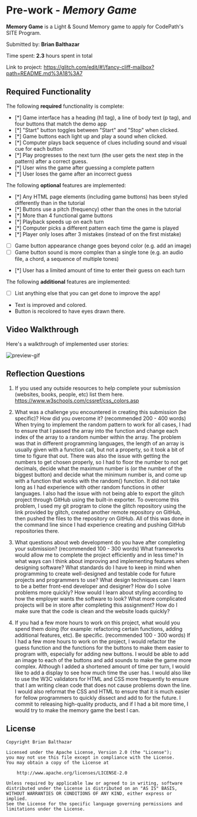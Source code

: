 # Pre-work - _Memory Game_

**Memory Game** is a Light & Sound Memory game to apply for CodePath's SITE Program.

Submitted by: **Brian Balthazar**

Time spent: **2.3** hours spent in total

Link to project: https://glitch.com/edit/#!/fancy-cliff-mailbox?path=README.md%3A18%3A7

## Required Functionality

The following **required** functionality is complete:

- [*] Game interface has a heading (h1 tag), a line of body text (p tag), and four buttons that match the demo app
- [*] "Start" button toggles between "Start" and "Stop" when clicked.
- [*] Game buttons each light up and play a sound when clicked.
- [*] Computer plays back sequence of clues including sound and visual cue for each button
- [*] Play progresses to the next turn (the user gets the next step in the pattern) after a correct guess.
- [*] User wins the game after guessing a complete pattern
- [*] User loses the game after an incorrect guess

The following **optional** features are implemented:

- [*] Any HTML page elements (including game buttons) has been styled differently than in the tutorial
- [*] Buttons use a pitch (frequency) other than the ones in the tutorial
- [*] More than 4 functional game buttons
- [*] Playback speeds up on each turn
- [*] Computer picks a different pattern each time the game is played
- [*] Player only loses after 3 mistakes (instead of on the first mistake)
- [ ] Game button appearance change goes beyond color (e.g. add an image)
- [ ] Game button sound is more complex than a single tone (e.g. an audio file, a chord, a sequence of multiple tones)
- [*] User has a limited amount of time to enter their guess on each turn

The following **additional** features are implemented:

- [ ] List anything else that you can get done to improve the app!
- Text is improved and colored.
- Button is recolored to have eyes drawn there.

## Video Walkthrough

Here's a walkthrough of implemented user stories:

![preview-gif](https://github.com/eleferrets/prework-repo/blob/master/Gif%20Memory%20Game.gif)

## Reflection Questions

1. If you used any outside resources to help complete your submission (websites, books, people, etc) list them here.
   https://www.w3schools.com/cssref/css_colors.asp 

2. What was a challenge you encountered in creating this submission (be specific)? How did you overcome it? (recommended 200 - 400 words)
   When trying to implement the random pattern to work for all cases, I had to ensure that I passed the array into the function and change each index of the array to a random number within the array. The problem was that in different programming languages, the length of an array is usually given with a function call, but not a property, so it took a bit of time to figure that out. There was also the issue with getting the numbers to get chosen properly, so I had to floor the number to not get decimals, decide what the maximum number is (or the number of the biggest button) and decide what the minimum number is, and come up with a function that works with the random() function. It did not take long as I had experience with other random functions in other languages. I also had the issue with not being able to export the glitch project through GitHub using the built-in exporter. To overcome this problem, I used my git program to clone the glitch repository using the link provided by glitch, created another remote repository on GitHub, then pushed the files to the repository on GitHub. All of this was done in the command line since I had experience creating and pushing GitHub repositories there.

3. What questions about web development do you have after completing your submission? (recommended 100 - 300 words)
   What frameworks would allow me to complete the project efficiently and in less time? In what ways can I think about improving and implementing features when designing software? What standards do I have to keep in mind when programming to create well-designed and testable code for future projects and programmers to use? What design techniques can I learn to be a better front-end developer and designer? How do I solve problems more quickly? How would I learn about styling according to how the employer wants the software to look? What more complicated projects will be in store after completing this assignment? How do I make sure that the code is clean and the website loads quickly?

4. If you had a few more hours to work on this project, what would you spend them doing (for example: refactoring certain functions, adding additional features, etc). Be specific. (recommended 100 - 300 words)
  If I had a few more hours to work on the project, I would refactor the guess function and the functions for the buttons to make them easier to program with, especially for adding new buttons. I would be able to add an image to each of the buttons and add sounds to make the game more complex. Although I added a shortened amount of time per turn, I would like to add a display to see how much time the user has. I would also like to use the W3C validators for HTML and CSS more frequently to ensure that I am writing clean code that does not cause problems down the line. I would also reformat the CSS and HTML to ensure that it is much easier for fellow programmers to quickly dissect and add to for the future. I commit to releasing high-quality products, and if I had a bit more time, I would try to make the memory game the best I can.

## License

    Copyright Brian Balthazar

    Licensed under the Apache License, Version 2.0 (the "License");
    you may not use this file except in compliance with the License.
    You may obtain a copy of the License at

        http://www.apache.org/licenses/LICENSE-2.0

    Unless required by applicable law or agreed to in writing, software
    distributed under the License is distributed on an "AS IS" BASIS,
    WITHOUT WARRANTIES OR CONDITIONS OF ANY KIND, either express or implied.
    See the License for the specific language governing permissions and
    limitations under the License.
